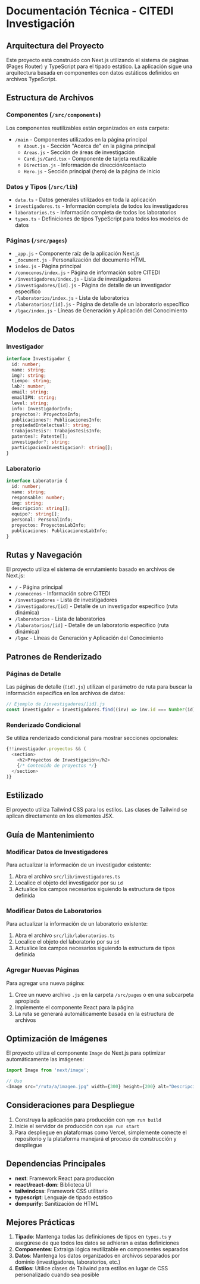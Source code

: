 # Documentación Técnica - CITEDI Investigación

## Arquitectura del Proyecto

Este proyecto está construido con Next.js utilizando el sistema de páginas (Pages Router) y TypeScript para el tipado estático. La aplicación sigue una arquitectura basada en componentes con datos estáticos definidos en archivos TypeScript.

## Estructura de Archivos

### Componentes (`/src/components`)

Los componentes reutilizables están organizados en esta carpeta:

- `/main` - Componentes utilizados en la página principal
  - `About.js` - Sección "Acerca de" en la página principal
  - `Areas.js` - Sección de áreas de investigación
  - `Card.js/Card.tsx` - Componente de tarjeta reutilizable
  - `Direction.js` - Información de dirección/contacto
  - `Hero.js` - Sección principal (hero) de la página de inicio

### Datos y Tipos (`/src/lib`)

- `data.ts` - Datos generales utilizados en toda la aplicación
- `investigadores.ts` - Información completa de todos los investigadores
- `laboratorios.ts` - Información completa de todos los laboratorios
- `types.ts` - Definiciones de tipos TypeScript para todos los modelos de datos

### Páginas (`/src/pages`)

- `_app.js` - Componente raíz de la aplicación Next.js
- `_document.js` - Personalización del documento HTML
- `index.js` - Página principal
- `/conocenos/index.js` - Página de información sobre CITEDI
- `/investigadores/index.js` - Lista de investigadores
- `/investigadores/[id].js` - Página de detalle de un investigador específico
- `/laboratorios/index.js` - Lista de laboratorios
- `/laboratorios/[id].js` - Página de detalle de un laboratorio específico
- `/lgac/index.js` - Líneas de Generación y Aplicación del Conocimiento

## Modelos de Datos

### Investigador

```typescript
interface Investigador {
  id: number;
  name: string;
  img?: string;
  tiempo: string;
  lab?: number;
  email: string;
  emailIPN: string;
  level: string;
  info: InvestigadorInfo;
  proyectos?: ProyectosInfo;
  publicaciones?: PublicacionesInfo;
  propiedadIntelectual?: string;
  trabajosTesis?: TrabajosTesisInfo;
  patentes?: Patente[];
  investigador?: string;
  participacionInvestigacion?: string[];
}
```

### Laboratorio

```typescript
interface Laboratorio {
  id: number;
  name: string;
  responsable: number;
  img: string;
  descripcion: string[];
  equipo?: string[];
  personal: PersonalInfo;
  proyectos: ProyectosLabInfo;
  publicaciones: PublicacionesLabInfo;
}
```

## Rutas y Navegación

El proyecto utiliza el sistema de enrutamiento basado en archivos de Next.js:

- `/` - Página principal
- `/conocenos` - Información sobre CITEDI
- `/investigadores` - Lista de investigadores
- `/investigadores/[id]` - Detalle de un investigador específico (ruta dinámica)
- `/laboratorios` - Lista de laboratorios
- `/laboratorios/[id]` - Detalle de un laboratorio específico (ruta dinámica)
- `/lgac` - Líneas de Generación y Aplicación del Conocimiento

## Patrones de Renderizado

### Páginas de Detalle

Las páginas de detalle (`[id].js`) utilizan el parámetro de ruta para buscar la información específica en los archivos de datos:

```javascript
// Ejemplo de /investigadores/[id].js
const investigador = investigadores.find((inv) => inv.id === Number(id));
```

### Renderizado Condicional

Se utiliza renderizado condicional para mostrar secciones opcionales:

```javascript
{!!investigador.proyectos && (
  <section>
    <h2>Proyectos de Investigación</h2>
    {/* Contenido de proyectos */}
  </section>
)}
```

## Estilizado

El proyecto utiliza Tailwind CSS para los estilos. Las clases de Tailwind se aplican directamente en los elementos JSX.

## Guía de Mantenimiento

### Modificar Datos de Investigadores

Para actualizar la información de un investigador existente:

1. Abra el archivo `src/lib/investigadores.ts`
2. Localice el objeto del investigador por su `id`
3. Actualice los campos necesarios siguiendo la estructura de tipos definida

### Modificar Datos de Laboratorios

Para actualizar la información de un laboratorio existente:

1. Abra el archivo `src/lib/laboratorios.ts`
2. Localice el objeto del laboratorio por su `id`
3. Actualice los campos necesarios siguiendo la estructura de tipos definida

### Agregar Nuevas Páginas

Para agregar una nueva página:

1. Cree un nuevo archivo `.js` en la carpeta `/src/pages` o en una subcarpeta apropiada
2. Implemente el componente React para la página
3. La ruta se generará automáticamente basada en la estructura de archivos

## Optimización de Imágenes

El proyecto utiliza el componente `Image` de Next.js para optimizar automáticamente las imágenes:

```javascript
import Image from 'next/image';

// Uso
<Image src="/ruta/a/imagen.jpg" width={300} height={200} alt="Descripción" />
```

## Consideraciones para Despliegue

1. Construya la aplicación para producción con `npm run build`
2. Inicie el servidor de producción con `npm run start`
3. Para despliegue en plataformas como Vercel, simplemente conecte el repositorio y la plataforma manejará el proceso de construcción y despliegue

## Dependencias Principales

- **next**: Framework React para producción
- **react/react-dom**: Biblioteca UI
- **tailwindcss**: Framework CSS utilitario
- **typescript**: Lenguaje de tipado estático
- **dompurify**: Sanitización de HTML

## Mejores Prácticas

1. **Tipado**: Mantenga todas las definiciones de tipos en `types.ts` y asegúrese de que todos los datos se adhieran a estas definiciones
2. **Componentes**: Extraiga lógica reutilizable en componentes separados
3. **Datos**: Mantenga los datos organizados en archivos separados por dominio (investigadores, laboratorios, etc.)
4. **Estilos**: Utilice clases de Tailwind para estilos en lugar de CSS personalizado cuando sea posible
